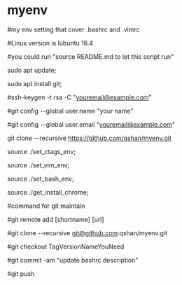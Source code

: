 # myenv
#my env setting that cover .bashrc and .vimrc

#Linux version is lubuntu 16.4

#you could run "source README.md to let this script run"

sudo apt update;

sudo apt install git;

#ssh-keygen -t rsa -C "youremail@example.com"

#git config --global user.name "your name"

#git config --global user.email "youremail@example.com"

git clone --recursive https://github.com/qshan/myenv.git

source ./set_ctags_env;

source ./set_vim_env;

source ./set_bash_env;

source ./get_install_chrome;

#command for git maintain

#git remote add [shortname] [url]

#git clone --recursive git@github.com:qshan/myenv.git

#git checkout TagVersionNameYouNeed

#git commit -am "update bashrc description"

#git push